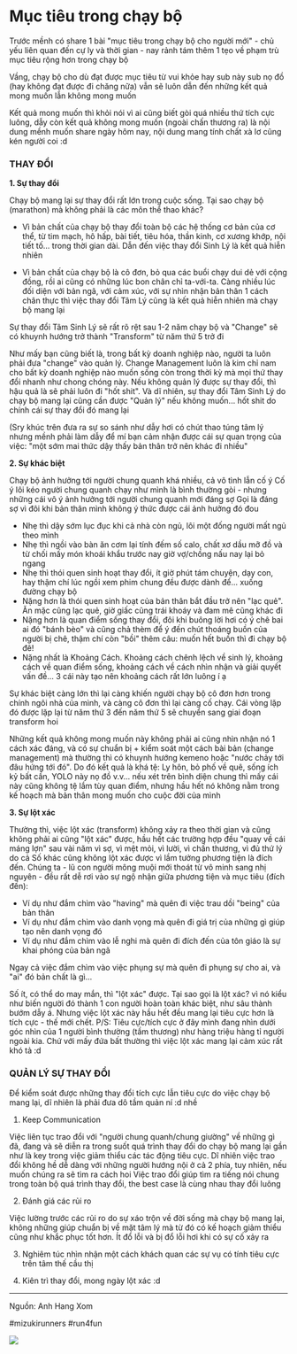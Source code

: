 # Mục tiêu trong chạy bộ

Trước mềnh có share 1 bài "mục tiêu trong chạy bộ cho người mới" - chủ yếu liên quan đến cự ly và thời gian - nay rảnh tám thêm 1 tẹo về phạm trù mục tiêu rộng hơn trong chạy bộ

Vầng, chạy bộ cho dù đạt được mục tiêu từ vui khỏe hay sub này sub nọ đồ (hay không đạt được đi chăng nữa) vẫn sẽ luôn dẫn đến những kết quả mong muốn lẫn không mong muốn

Kết quả mong muốn thì khỏi nói vì ai cũng biết gòi quá nhiều thứ tích cực luông, dẫy còn kết quả không mong muốn (ngoài chấn thương ra) là nội dung mềnh muốn share ngày hôm nay, nội dung mang tính chất xà lơ cũng kén người coi :d

### THAY ĐỔI

**1. Sự thay đổi**

Chạy bộ mang lại sự thay đổi rất lớn trong cuộc sống. Tại sao chạy bộ (marathon) mà không phải là các môn thể thao khác?

- Vì bản chất của chạy bộ thay đổi toàn bộ các hệ thống cơ bản của cơ thể, từ tim mạch, hô hấp, bài tiết, tiêu hóa, thần kinh, cơ xương khớp, nội tiết tố... trong thời gian dài. Dẫn đến việc thay đổi Sinh Lý là kết quả hiễn nhiên

- Vì bản chất của chạy bộ là cô đơn, bỏ qua các buổi chạy dui dẻ với cộng đồng, rồi ai cũng có những lúc bon chân chỉ ta-với-ta. Càng nhiều lúc đối diện với bản ngã, với cảm xúc, với sự nhìn nhận bản thân 1 cách chân thực thì việc thay đổi Tâm Lý cũng là kết quả hiễn nhiên mà chạy bộ mang lại

Sự thay đổi Tâm Sinh Lý sẽ rất rõ rệt sau 1-2 năm chạy bộ và "Change" sẽ có khuynh hướng trở thành "Transform" từ năm thứ 5 trở đi

Như mấy bạn cũng biết là, trong bất kỳ doanh nghiệp nào, người ta luôn phải đưa "change" vào quản lý. Change Management luôn là kim chỉ nam cho bất kỳ doanh nghiệp nào muốn sống còn trong thời kỳ mà mọi thứ thay đổi nhanh như chong chóng này. Nếu không quản lý được sự thay đổi, thì hậu quả là sẽ phải luôn đi "hốt shit". Và dĩ nhiên, sự thay đổi Tâm Sinh Lý do chạy bộ mang lại cũng cần được "Quản lý" nếu không muốn... hốt shit do chính cái sự thay đổi đó mang lại

(Sry khúc trên đưa ra sự so sánh như dẫy hơi có chút thao túng tâm lý nhưng mềnh phải làm dẫy để mí bạn cảm nhận được cái sự quan trọng của việc: "một sớm mai thức dậy thấy bản thân trở nên khác đi nhiều"

**2. Sự khác biệt**

Chạy bộ ảnh hưởng tới người chung quanh khá nhiều, cả vô tình lẫn cố ý
Cố ý lôi kéo người chung quanh chạy như mình là bình thường gòi - nhưng những cái vô ý ảnh hưởng tới người chung quanh mới đáng sợ
Gọi là đáng sợ vì đôi khi bản thân mình không ý thức được cái ảnh hưởng đó đou

- Nhẹ thì dậy sớm lục đục khi cả nhà còn ngủ, lôi một đống người mất ngủ theo mình
- Nhẹ thì ngồi vào bàn ăn cơm lại tính đếm số calo, chất xơ dầu mỡ đồ và từ chối mấy món khoái khẩu trước nay giờ vợ/chồng nấu nay lại bỏ ngang
- Nhẹ thì thói quen sinh hoạt thay đổi, ít giờ phút tám chuyện, dạy con, hay thậm chí lúc ngồi xem phim chung đều được dành để... xuống đường chạy bộ
- Nặng hơn là thói quen sinh hoạt của bản thân bắt đầu trở nên "lạc quẻ". Ăn mặc cũng lạc quẻ, giờ giấc cũng trái khoáy và đam mê cũng khác đi
- Nặng hơn là quan điểm sống thay đổi, đôi khi buông lời hơi có ý chê bai ai đó "bánh bèo" và cũng chả thèm để ý đến chút thoáng buồn của người bị chê, thậm chí còn "bồi" thêm câu: muốn hết buồn thì đi chạy bộ đê!
- Nặng nhất là Khoảng Cách. Khoảng cách chênh lệch về sinh lý, khoảng cách về quan điểm sống, khoảng cách về cách nhìn nhận và giải quyết vấn đề... 3 cái này tạo nên khoảng cách rất lớn luông í ạ

Sự khác biệt càng lớn thì lại càng khiến người chạy bộ cô đơn hơn trong chính ngôi nhà của mình, và càng cô đơn thì lại càng cố chạy. Cái vòng lặp đó được lặp lại từ năm thứ 3 đến năm thứ 5 sẽ chuyển sang giai đoạn transform hoi

Những kết quả không mong muốn này không phải ai cũng nhìn nhận nó 1 cách xác đáng, và có sự chuẩn bị + kiểm soát một cách bài bản (change management) mà thường thì có khuynh hướng kemeno hoặc "nước chảy tới đâu hứng tới đó". Do đó kết quả là khá tệ: Ly hôn, bỏ phố về quê, sống ích kỷ bất cần, YOLO này nọ đồ v.v... nếu xét trên bình diện chung thì mấy cái này cũng không tệ lắm tùy quan điểm, nhưng hầu hết nó không nằm trong kế hoạch mà bản thân mong muốn cho cuộc đời của mình

**3. Sự lột xác**

Thường thì, việc lột xác (transform) không xảy ra theo thời gian và cũng không phải ai cũng "lột xác" được, hầu hết các trường hợp đều "quay về cái máng lợn" sau vài năm vì sợ, vì mệt mỏi, vì lười, vì chấn thương, vì đủ thứ lý do cả
Số khác cũng không lột xác được vì lầm tưởng phương tiện là đích đến. Chúng ta - lũ con người mông muội mới thoát từ vô minh sang nhị nguyên - đều rất dễ rơi vào sự ngộ nhận giữa phương tiện và mục tiêu (đích đến):

- Ví dụ như đắm chìm vào "having" mà quên đi việc trau dồi "being" của bản thân
- Ví dụ như đắm chìm vào danh vọng mà quên đi giá trị của những gì giúp tạo nên danh vọng đó
- Ví dụ như đắm chìm vào lễ nghi mà quên đi đích đến của tôn giáo là sự khai phóng của bản ngã

Ngay cả việc đắm chìm vào việc phụng sự mà quên đi phụng sự cho ai, và "ai" đó bản chất là gì...

Số ít, có thể do may mắn, thì "lột xác" được. Tại sao gọi là lột xác? vì nó kiểu như biến người đó thành 1 con người hoàn toàn khác biệt, như sâu thành bướm dẫy á. Nhưng việc lột xác này hầu hết đều mang lại tiêu cực hơn là tích cực - thế mới chết. P/S: Tiêu cực/tích cực ở đây mình đang nhìn dưới góc nhìn của 1 người bình thường (tầm thương) như hàng triệu hàng tỉ người ngoài kia. Chứ với mấy đứa bất thường thì việc lột xác mang lại cảm xúc rất khó tả :d

### QUẢN LÝ SỰ THAY ĐỔI
Để kiểm soát được những thay đổi tích cực lẫn tiêu cực do việc chạy bộ mang lại, dĩ nhiên là phải đưa dô tầm quản ní :d nhề

1. Keep Communication

Việc liên tục trao đổi với "người chung quanh/chung giường" về những gì đã, đang và sẽ diễn ra trong suốt quá trình thay đổi do chạy bộ mang lại gần như là key trong việc giảm thiểu các tác động tiêu cực. Dĩ nhiên việc trao đổi không hề dễ dàng với những người hướng nội ở cả 2 phía, tuy nhiên, nếu muốn chúng ra sẽ tìm ra cách hoi
Việc trao đổi giúp tìm ra tiếng nói chung trong toàn bộ quá trình thay đổi, the best case là cùng nhau thay đổi luông

2. Đánh giá các rủi ro

Việc lường trước các rủi ro do sự xáo trộn về đời sống mà chạy bộ mang lại, không những giúp chuẩn bị về mặt tâm lý mà từ đó có kế hoạch giảm thiểu cũng như khắc phục tốt hơn. Ít đổ lỗi và bị đổ lỗi hơi khi có sự cố xảy ra

3. Nghiêm túc nhìn nhận một cách khách quan các sự vụ có tính tiêu cực trên tâm thế cầu thị

4. Kiên trì thay đổi, mong ngày lột xác :d

---
Nguồn: Anh Hang Xom

#mizukirunners #run4fun

![](https://scontent.fsgn5-14.fna.fbcdn.net/v/t39.30808-6/441324231_7748840921828620_2562535987251951104_n.jpg?_nc_cat=101&ccb=1-7&_nc_sid=aa7b47&_nc_eui2=AeHta7x9Tn412bpVYeguvydStW7s6VEi1-S1buzpUSLX5JJzyAY2Ix6A08aQKSrcqfNSKSP0KmcdVrrfohQ9i_Bu&_nc_ohc=wcYqFifGBxkQ7kNvgFijNKu&_nc_ht=scontent.fsgn5-14.fna&_nc_gid=AIMpImpy_z-_NZ2vYA2cWXA&oh=00_AYAKhEhL8nef7LE-nfumanlKps7y_iFKWpE_x7HnXkaKQg&oe=66C9BD00)